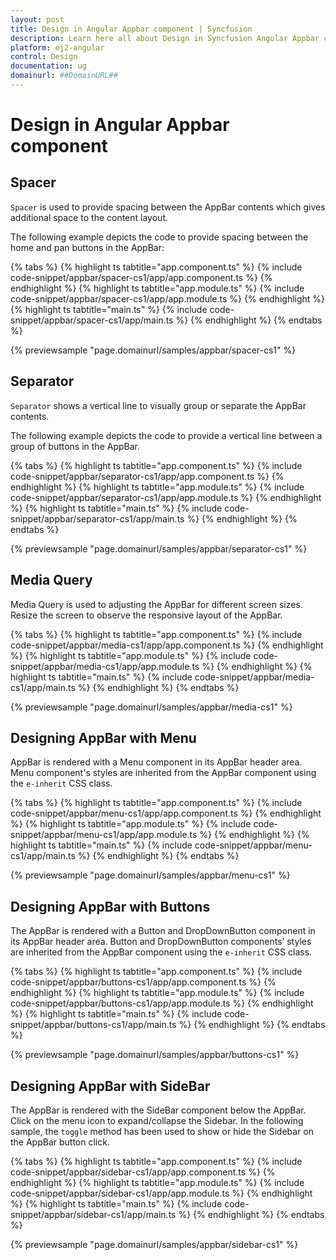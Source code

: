 ```yaml
---
layout: post
title: Design in Angular Appbar component | Syncfusion
description: Learn here all about Design in Syncfusion Angular Appbar component of Syncfusion Essential JS 2 and more.
platform: ej2-angular
control: Design 
documentation: ug
domainurl: ##DomainURL##
---
```


# Design in Angular Appbar component

## Spacer

`Spacer` is used to provide spacing between the AppBar contents which gives additional space to the content layout.

The following example depicts the code to provide spacing between the home and pan buttons in the AppBar:

{% tabs %}
{% highlight ts tabtitle="app.component.ts" %}
{% include code-snippet/appbar/spacer-cs1/app/app.component.ts %}
{% endhighlight %}
{% highlight ts tabtitle="app.module.ts" %}
{% include code-snippet/appbar/spacer-cs1/app/app.module.ts %}
{% endhighlight %}
{% highlight ts tabtitle="main.ts" %}
{% include code-snippet/appbar/spacer-cs1/app/main.ts %}
{% endhighlight %}
{% endtabs %}
  
{% previewsample "page.domainurl/samples/appbar/spacer-cs1" %}

## Separator

`Separator` shows a vertical line to visually group or separate the AppBar contents.

The following example depicts the code to provide a vertical line between a group of buttons in the AppBar.

{% tabs %}
{% highlight ts tabtitle="app.component.ts" %}
{% include code-snippet/appbar/separator-cs1/app/app.component.ts %}
{% endhighlight %}
{% highlight ts tabtitle="app.module.ts" %}
{% include code-snippet/appbar/separator-cs1/app/app.module.ts %}
{% endhighlight %}
{% highlight ts tabtitle="main.ts" %}
{% include code-snippet/appbar/separator-cs1/app/main.ts %}
{% endhighlight %}
{% endtabs %}
  
{% previewsample "page.domainurl/samples/appbar/separator-cs1" %}

## Media Query

Media Query is used to adjusting the AppBar for different screen sizes. Resize the screen to observe the responsive layout of the AppBar.

{% tabs %}
{% highlight ts tabtitle="app.component.ts" %}
{% include code-snippet/appbar/media-cs1/app/app.component.ts %}
{% endhighlight %}
{% highlight ts tabtitle="app.module.ts" %}
{% include code-snippet/appbar/media-cs1/app/app.module.ts %}
{% endhighlight %}
{% highlight ts tabtitle="main.ts" %}
{% include code-snippet/appbar/media-cs1/app/main.ts %}
{% endhighlight %}
{% endtabs %}
  
{% previewsample "page.domainurl/samples/appbar/media-cs1" %}

## Designing AppBar with Menu

AppBar is rendered with a Menu component in its AppBar header area. Menu component's styles are inherited from the AppBar component using the `e-inherit` CSS class.

{% tabs %}
{% highlight ts tabtitle="app.component.ts" %}
{% include code-snippet/appbar/menu-cs1/app/app.component.ts %}
{% endhighlight %}
{% highlight ts tabtitle="app.module.ts" %}
{% include code-snippet/appbar/menu-cs1/app/app.module.ts %}
{% endhighlight %}
{% highlight ts tabtitle="main.ts" %}
{% include code-snippet/appbar/menu-cs1/app/main.ts %}
{% endhighlight %}
{% endtabs %}
  
{% previewsample "page.domainurl/samples/appbar/menu-cs1" %}

## Designing AppBar with Buttons

The AppBar is rendered with a Button and DropDownButton component in its AppBar header area. Button and DropDownButton components’ styles are inherited from the AppBar component using the `e-inherit` CSS class.

{% tabs %}
{% highlight ts tabtitle="app.component.ts" %}
{% include code-snippet/appbar/buttons-cs1/app/app.component.ts %}
{% endhighlight %}
{% highlight ts tabtitle="app.module.ts" %}
{% include code-snippet/appbar/buttons-cs1/app/app.module.ts %}
{% endhighlight %}
{% highlight ts tabtitle="main.ts" %}
{% include code-snippet/appbar/buttons-cs1/app/main.ts %}
{% endhighlight %}
{% endtabs %}
  
{% previewsample "page.domainurl/samples/appbar/buttons-cs1" %}

## Designing AppBar with SideBar

The AppBar is rendered with the SideBar component below the AppBar. Click on the menu icon to expand/collapse the Sidebar. In the following sample, the `toggle` method has been used to show or hide the Sidebar on the AppBar button click.

{% tabs %}
{% highlight ts tabtitle="app.component.ts" %}
{% include code-snippet/appbar/sidebar-cs1/app/app.component.ts %}
{% endhighlight %}
{% highlight ts tabtitle="app.module.ts" %}
{% include code-snippet/appbar/sidebar-cs1/app/app.module.ts %}
{% endhighlight %}
{% highlight ts tabtitle="main.ts" %}
{% include code-snippet/appbar/sidebar-cs1/app/main.ts %}
{% endhighlight %}
{% endtabs %}
  
{% previewsample "page.domainurl/samples/appbar/sidebar-cs1" %}